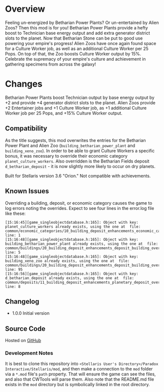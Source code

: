 # Overview

Feeling un-energized by Betharian Power Plants? Or un-entertained by Alien Zoos? Then this mod is for you! Betharian Power Plants provide a hefty boost to Technician base energy output and add extra generator district slots to the planet. Now that Betharian Stone can be put to good use powering your empire's progress! Alien Zoos have once again found space for a Culture Worker job, as well as an additional Culture Worker per 25 Pops. On top of that, the Zoo boosts Culture Worker output by 15%. Celebrate the supremacy of your empire's culture and achievement in gathering specimens from across the galaxy!

# Changes

Betharian Power Plants boost Technician output by base energy output by +2 and provide +4 generator district slots to the planet. Alien Zoos provide +2 Entertainer jobs and +1 Culture Worker job, as +1 additional Culture Worker job per 25 Pops, and +15% Culture Worker output.

## Compatibility

As the title suggests, this mod overwrites the entries for the Betharian Power Plant and Alien Zoo (`building_betharian_power_plant` and `building_xeno_zoo`). In order to be able to grant Culture Workers a specific bonus, it was necessary to override their economic category `planet_culture_workers`. Also overridden is the Betharian Fields deposit `d_betharian_deposit` - it is now slightly more likely to occur on dry planets.

Built for Stellaris version 3.6 "Orion."  Not compatible with achievements.

## Known Issues

Overriding a building, deposit, or economic category causes the game to log errors noting the overrides.  Expect to see four lines in the error.log file like these:

```
[15:16:45][game_singleobjectdatabase.h:165]: Object with key: planet_culture_workers already exists, using the one at  file: common/economic_categories/10_building_deposit_enhancements_economic_category_overrides.txt line: 1
[15:16:48][game_singleobjectdatabase.h:165]: Object with key: building_betharian_power_plant already exists, using the one at  file: common/buildings/20_building_deposit_enhancements_deposit_building_overrides.txt line: 5
[15:16:48][game_singleobjectdatabase.h:165]: Object with key: building_xeno_zoo already exists, using the one at  file: common/buildings/20_building_deposit_enhancements_deposit_building_overrides.txt line: 95
[15:16:56][game_singleobjectdatabase.h:165]: Object with key: d_betharian_deposit already exists, using the one at  file: common/deposits/11_building_deposit_enhancements_planetary_deposit_overrides.txt line: 8
```

## Changelog

* 1.0.0 Initial version

## Source Code

Hosted on [GitHub](https://github.com/corsairmarks/building_deposit_enhancements)

### Development Notes

It is best to clone this repository into `<Stellaris User's Directory>/Paradox Interactive/Stellaris/mod`, and then make a connection to the `mod` folder via a `*.mod` file's `path` property.  That will ensure the game can see the files, and also that CWTools will parse them.  Also note that the README.md file exists in the `mod` directory but is symbolically linked in the root directory.
